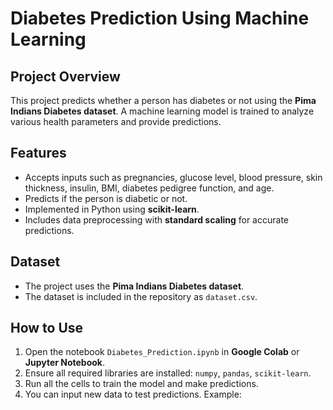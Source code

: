 # Diabetes Prediction Using Machine Learning

## Project Overview
This project predicts whether a person has diabetes or not using the **Pima Indians Diabetes dataset**. A machine learning model is trained to analyze various health parameters and provide predictions.

## Features
- Accepts inputs such as pregnancies, glucose level, blood pressure, skin thickness, insulin, BMI, diabetes pedigree function, and age.
- Predicts if the person is diabetic or not.
- Implemented in Python using **scikit-learn**.
- Includes data preprocessing with **standard scaling** for accurate predictions.

## Dataset
- The project uses the **Pima Indians Diabetes dataset**.
- The dataset is included in the repository as `dataset.csv`.

## How to Use
1. Open the notebook `Diabetes_Prediction.ipynb` in **Google Colab** or **Jupyter Notebook**.
2. Ensure all required libraries are installed: `numpy`, `pandas`, `scikit-learn`.
3. Run all the cells to train the model and make predictions.
4. You can input new data to test predictions. Example:  
